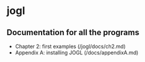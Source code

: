 # jogl

## Documentation for all the programs

- Chapter 2: first examples (/jogl/docs/ch2.md)
- Appendix A: installing JOGL (/docs/appendixA.md)
